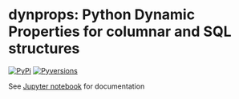 # dynprops: Python Dynamic Properties for columnar and SQL structures
[![PyPi](https://version-image.appspot.com/pypi/?name=dynprops)](https://pypi.python.org/pypi/dynprops)
[![Pyversions](https://img.shields.io/pypi/pyversions/dynprops.svg)](https://pypi.python.org/pypi/dynprops)

See [Jupyter notebook](README.ipynb) for documentation